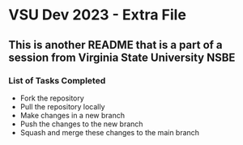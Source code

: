 # VSU Dev 2023 - Extra File

## This is another README that is a part of a session from Virginia State University NSBE

### List of Tasks Completed

- Fork the repository
- Pull the repository locally
- Make changes in a new branch
- Push the changes to the new branch
- Squash and merge these changes to the main branch